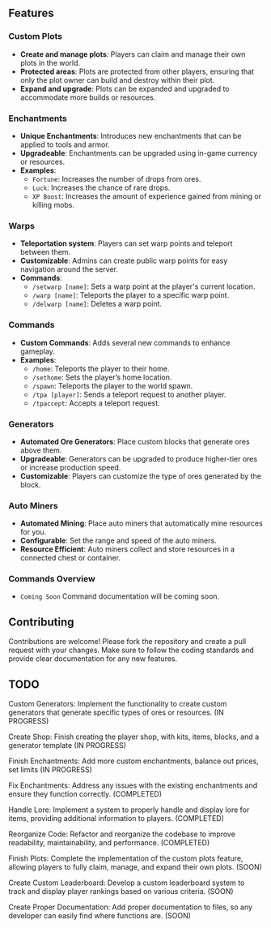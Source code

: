 ## Features

### Custom Plots
- **Create and manage plots**: Players can claim and manage their own plots in the world.
- **Protected areas**: Plots are protected from other players, ensuring that only the plot owner can build and destroy within their plot.
- **Expand and upgrade**: Plots can be expanded and upgraded to accommodate more builds or resources.

### Enchantments
- **Unique Enchantments**: Introduces new enchantments that can be applied to tools and armor.
- **Upgradeable**: Enchantments can be upgraded using in-game currency or resources.
- **Examples**:
  - `Fortune`: Increases the number of drops from ores.
  - `Luck`: Increases the chance of rare drops.
  - `XP Boost`: Increases the amount of experience gained from mining or killing mobs.

### Warps
- **Teleportation system**: Players can set warp points and teleport between them.
- **Customizable**: Admins can create public warp points for easy navigation around the server.
- **Commands**:
  - `/setwarp [name]`: Sets a warp point at the player's current location.
  - `/warp [name]`: Teleports the player to a specific warp point.
  - `/delwarp [name]`: Deletes a warp point.

### Commands
- **Custom Commands**: Adds several new commands to enhance gameplay.
- **Examples**:
  - `/home`: Teleports the player to their home.
  - `/sethome`: Sets the player’s home location.
  - `/spawn`: Teleports the player to the world spawn.
  - `/tpa [player]`: Sends a teleport request to another player.
  - `/tpaccept`: Accepts a teleport request.

### Generators
- **Automated Ore Generators**: Place custom blocks that generate ores above them.
- **Upgradeable**: Generators can be upgraded to produce higher-tier ores or increase production speed.
- **Customizable**: Players can customize the type of ores generated by the block.

### Auto Miners
- **Automated Mining**: Place auto miners that automatically mine resources for you.
- **Configurable**: Set the range and speed of the auto miners.
- **Resource Efficient**: Auto miners collect and store resources in a connected chest or container.

### Commands Overview
- `Coming Soon` Command documentation will be coming soon.

## Contributing
Contributions are welcome! Please fork the repository and create a pull request with your changes. Make sure to follow the coding standards and provide clear documentation for any new features.

## TODO

Custom Generators: Implement the functionality to create custom generators that generate specific types of ores or resources. (IN PROGRESS)

Create Shop: Finish creating the player shop, with kits, items, blocks, and a generator template (IN PROGRESS)

Finish Enchantments: Add more custom enchantments, balance out prices, set limits (IN PROGRESS)

Fix Enchantments: Address any issues with the existing enchantments and ensure they function correctly. (COMPLETED)

Handle Lore: Implement a system to properly handle and display lore for items, providing additional information to players. (COMPLETED)

Reorganize Code: Refactor and reorganize the codebase to improve readability, maintainability, and performance. (COMPLETED)

Finish Plots: Complete the implementation of the custom plots feature, allowing players to fully claim, manage, and expand their own plots. (SOON)

Create Custom Leaderboard: Develop a custom leaderboard system to track and display player rankings based on various criteria. (SOON)

Create Proper Documentation: Add proper documentation to files, so any developer can easily find where functions are.  (SOON)